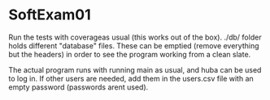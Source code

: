 # SoftExam01

Run the tests with coverageas usual (this works out of the box).
./db/ folder holds different "database" files. These can be emptied (remove everything but the headers) in order to see the program working from a clean slate.

The actual program runs with running main as usual, and huba can be used to log in. If other users are needed, add them in the users.csv file with an empty password (passwords arent used).
